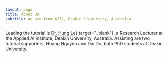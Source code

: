 ```yaml
---
layout: page
title: About Us 
subtitle: We are from A2I2, Deakin University, Australia 
---
```


Leading the tutorial is [Dr. Hung Le](https://thaihungle.github.io/){:target="_blank"}, a Research Lecturer at the Applied AI Institute, Deakin University, Australia. Assisting are two tutorial supporters, Hoang Nguyen and Dai Do, both PhD students at Deakin University.
